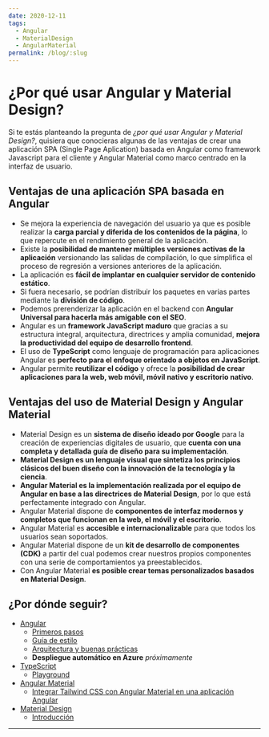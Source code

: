 ```yaml
---
date: 2020-12-11
tags:
  - Angular
  - MaterialDesign
  - AngularMaterial
permalink: /blog/:slug
---
```


# ¿Por qué usar Angular y Material Design?

<social-share class="social-share--header" />

Si te estás planteando la pregunta de _¿por qué usar Angular y Material Design?_, quisiera que conocieras algunas de las ventajas de crear una aplicación SPA (Single Page Aplication) basada en Angular como framework Javascript para el cliente y Angular Material como marco centrado en la interfaz de usuario.

## Ventajas de una aplicación SPA basada en Angular

- Se mejora la experiencia de navegación del usuario ya que es posible realizar la **carga parcial y diferida de los contenidos de la página**, lo que repercute en el rendimiento general de la aplicación.
- Existe la **posibilidad de mantener múltiples versiones activas de la aplicación** versionando las salidas de compilación, lo que simplifica el proceso de regresión a versiones anteriores de la aplicación.
- La aplicación es **fácil de implantar en cualquier servidor de contenido estático**.
- Si fuera necesario, se podrían distribuir los paquetes en varias partes mediante la **división de código**.
- Podemos prerenderizar la aplicación en el backend con **Angular Universal para hacerla más amigable con el SEO**.
- Angular es un **framework JavaScript maduro** que gracias a su estructura integral, arquitectura, directrices y amplia comunidad, **mejora la productividad del equipo de desarrollo frontend**.
- El uso de **TypeScript** como lenguaje de programación para aplicaciones Angular es **perfecto para el enfoque orientado a objetos en JavaScript**.
- Angular permite **reutilizar el código** y ofrece la **posibilidad de crear aplicaciones para la web, web móvil, móvil nativo y escritorio nativo**.

## Ventajas del uso de Material Design y Angular Material

- Material Design es un **sistema de diseño ideado por Google** para la creación de experiencias digitales de usuario, que **cuenta con una completa y detallada guía de diseño para su implementación**.
- **Material Design es un lenguaje visual que sintetiza los principios clásicos del buen diseño con la innovación de la tecnología y la ciencia**.
- **Angular Material es la implementación realizada por el equipo de Angular en base a las directrices de Material Design**, por lo que está perfectamente integrado con Angular.
- Angular Material dispone de **componentes de interfaz modernos y completos que funcionan en la web, el móvil y el escritorio**.
- Angular Material es **accesible e internacionalizable** para que todos los usuarios sean soportados.
- Angular Material dispone de un **kit de desarrollo de componentes (CDK)** a partir del cual podemos crear nuestros propios componentes con una serie de comportamientos ya preestablecidos.
- Con Angular Material **es posible crear temas personalizados basados en Material Design**.

## ¿Por dónde seguir?

- [Angular](https://angular.io)
  - [Primeros pasos](https://angular.io/guide/quickstart)
  - [Guía de estilo](https://angular.io/guide/styleguide)
  - [Arquitectura y buenas prácticas](/blog/arquitectura-buenas-practicas-angular/)
  - **Despliegue automático en Azure** _próximamente_
- [TypeScript](https://www.typescriptlang.org/)
  - [Playground](https://www.typescriptlang.org/play/)
- [Angular Material](https://material.angular.io/)
  - [Integrar Tailwind CSS con Angular Material en una aplicación Angular](/blog/integrar-tailwind-css-angular-material/)
- [Material Design](https://material.io/)
  - [Introducción](https://material.io/design/introduction/)

---
<social-share class="social-share--footer" />
